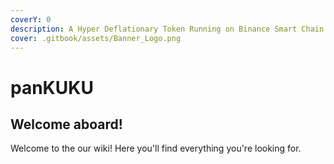 ```yaml
---
coverY: 0
description: A Hyper Deflationary Token Running on Binance Smart Chain
cover: .gitbook/assets/Banner_Logo.png
---
```


# panKUKU

## Welcome aboard!

Welcome to the our wiki! Here you'll find everything you're looking for.
